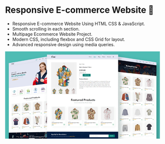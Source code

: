 # Responsive E-commerce Website 🛒

- Responsive E-commerce Website Using HTML CSS & JavaScript.
- Smooth scrolling in each section.
- Multipage Ecommerce Website Project.
- Modern CSS, including flexbox and CSS Grid for layout.
- Advanced responsive design using media queries.


![preview img](/assets/img/project-capture-ecran.png)
